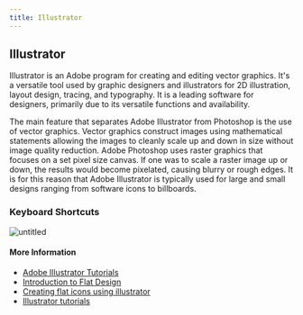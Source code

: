 ```yaml
---
title: Illustrator
---
```


## Illustrator

Illustrator is an Adobe program for creating and editing vector graphics. It's a versatile tool used by graphic designers and illustrators for 2D illustration, layout design, tracing, and typography. It is a leading software for designers, primarily due to its versatile functions and availability.

The main feature that separates Adobe Illustrator from Photoshop is the use of vector graphics. Vector graphics construct images using mathematical statements allowing the images to cleanly scale up and down in size without image quality reduction. Adobe Photoshop uses raster graphics that focuses on a set pixel size canvas. If one was to scale a raster image up or down, the results would become pixelated, causing blurry or rough edges. It is for this reason that Adobe Illustrator is typically used for large and small designs ranging from software icons to billboards.

### Keyboard Shortcuts

![untitled](https://user-images.githubusercontent.com/32509775/47196568-dfdddf80-d37e-11e8-9246-d85b658d1e49.png)

#### More Information

- [Adobe Illustrator Tutorials](https://design.tutsplus.com/categories/adobe-illustrator)
- [Introduction to Flat Design](https://design.tutsplus.com/tutorials/10-top-tips-on-creating-flat-design-graphics--cms-25888)
- [Creating flat icons using illustrator](https://design.tutsplus.com/tutorials/create-a-set-of-flat-precious-gems-icons-in-adobe-illustrator--vector-26188)
- [Illustrator tutorials](https://helpx.adobe.com/illustrator/tutorials.html)
